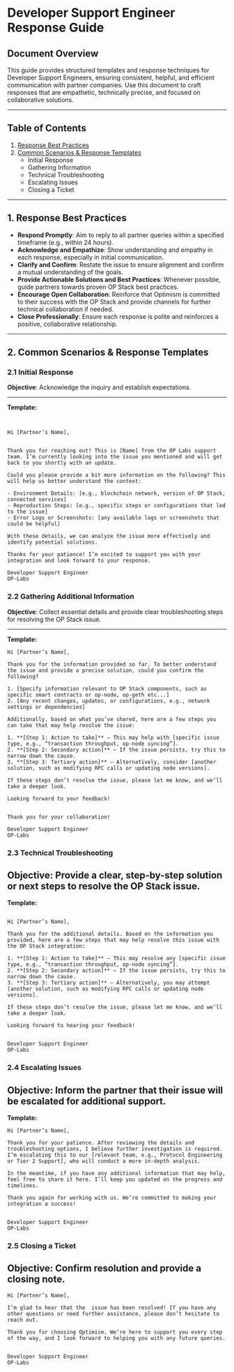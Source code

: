 # Developer Support Engineer Response Guide

## Document Overview

This guide provides structured templates and response techniques for Developer Support Engineers, ensuring consistent, helpful, and efficient communication with partner companies. Use this document to craft responses that are empathetic, technically precise, and focused on collaborative solutions.

---

## Table of Contents

1. [Response Best Practices](#response-best-practices)
2. [Common Scenarios & Response Templates](#common-scenarios--response-templates)
   - Initial Response
   - Gathering Information
   - Technical Troubleshooting
   - Escalating Issues
   - Closing a Ticket

---

## 1. Response Best Practices

- **Respond Promptly**: Aim to reply to all partner queries within a specified timeframe (e.g., within 24 hours).
- **Acknowledge and Empathize**: Show understanding and empathy in each response, especially in initial communication.
- **Clarify and Confirm**: Restate the issue to ensure alignment and confirm a mutual understanding of the goals.
- **Provide Actionable Solutions and Best Practices**: Whenever possible, guide partners towards proven OP Stack best practices.
- **Encourage Open Collaboration**: Reinforce that Optimism is committed to their success with the OP Stack and provide channels for further technical collaboration if needed.
- **Close Professionally**: Ensure each response is polite and reinforces a positive, collaborative relationship.

---

## 2. Common Scenarios & Response Templates

### 2.1 Initial Response

**Objective**: Acknowledge the inquiry and establish expectations.

---

**Template:**

```plaintext


Hi [Partner’s Name],


Thank you for reaching out! This is [Name] from the OP Labs support team. I’m currently looking into the issue you mentioned and will get back to you shortly with an update.

Could you please provide a bit more information on the following? This will help us better understand the context:

- Environment Details: [e.g., blockchain network, version of OP Stack, connected services]
- Reproduction Steps: [e.g., specific steps or configurations that led to the issue]
- Error Logs or Screenshots: [any available logs or screenshots that could be helpful]

With these details, we can analyze the issue more effectively and identify potential solutions.

Thanks for your patience! I’m excited to support you with your integration and look forward to your response.

Developer Support Engineer
OP-Labs

```

### 2.2 Gathering Additional Information

**Objective**: Collect essential details and provide clear troubleshooting steps for resolving the OP Stack issue.

---

**Template:**

```plaintext
Hi [Partner’s Name],

Thank you for the information provided so far. To better understand the issue and provide a precise solution, could you confirm the following?

1. [Specify information relevant to OP Stack components, such as specific smart contracts or op-node, op-geth etc...]
2. [Any recent changes, updates, or configurations, e.g., network settings or dependencies]

Additionally, based on what you’ve shared, here are a few steps you can take that may help resolve the issue:

1. **[Step 1: Action to take]** – This may help with [specific issue type, e.g., “transaction throughput, op-node syncing”].
2. **[Step 2: Secondary action]** – If the issue persists, try this to narrow down the cause.
3. **[Step 3: Tertiary action]** – Alternatively, consider [another solution, such as modifying RPC calls or updating node versions].

If these steps don’t resolve the issue, please let me know, and we’ll take a deeper look.

Looking forward to your feedback!


Thank you for your collaboration!

Developer Support Engineer
OP-Labs

```

### 2.3 Technical Troubleshooting

## **Objective**: Provide a clear, step-by-step solution or next steps to resolve the OP Stack issue.

**Template:**

```plaintext

Hi [Partner’s Name],

Thank you for the additional details. Based on the information you provided, here are a few steps that may help resolve this issue with the OP Stack integration:

1. **[Step 1: Action to take]** – This may resolve any [specific issue type, e.g., “transaction throughput, op-node syncing”].
2. **[Step 2: Secondary action]** – If the issue persists, try this to narrow down the cause.
3. **[Step 3: Tertiary action]** – Alternatively, you may attempt [another solution, such as modifying RPC calls or updating node versions].

If these steps don’t resolve the issue, please let me know, and we’ll take a deeper look.

Looking forward to hearing your feedback!


Developer Support Engineer
OP-Labs
```

### 2.4 Escalating Issues

## **Objective**: Inform the partner that their issue will be escalated for additional support.

**Template:**

```plaintext
Hi [Partner’s Name],

Thank you for your patience. After reviewing the details and troubleshooting options, I believe further investigation is required. I’m escalating this to our [relevant team, e.g., Protocol Engineering or Tier 2 Support], who will conduct a more in-depth analysis.

In the meantime, if you have any additional information that may help, feel free to share it here. I’ll keep you updated on the progress and timelines.

Thank you again for working with us. We’re committed to making your integration a success!


Developer Support Engineer
OP-Labs
```

### 2.5 Closing a Ticket

## **Objective**: Confirm resolution and provide a closing note.

```plaintext
Hi [Partner’s Name],

I’m glad to hear that the  issue has been resolved! If you have any other questions or need further assistance, please don’t hesitate to reach out.

Thank you for choosing Optimism. We’re here to support you every step of the way, and I look forward to helping you with any future queries.


Developer Support Engineer
OP-Labs
```

